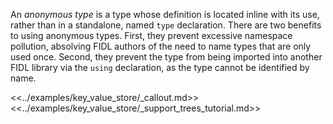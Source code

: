 An *anonymous type* is a type whose definition is located inline with its use,
rather than in a standalone, named `type` declaration. There are two benefits to
using anonymous types. First, they prevent excessive namespace pollution,
absolving FIDL authors of the need to name types that are only used once.
Second, they prevent the type from being imported into another FIDL library via
the `using` declaration, as the type cannot be identified by name.

<<../examples/key_value_store/_callout.md>>
<<../examples/key_value_store/_support_trees_tutorial.md>>

